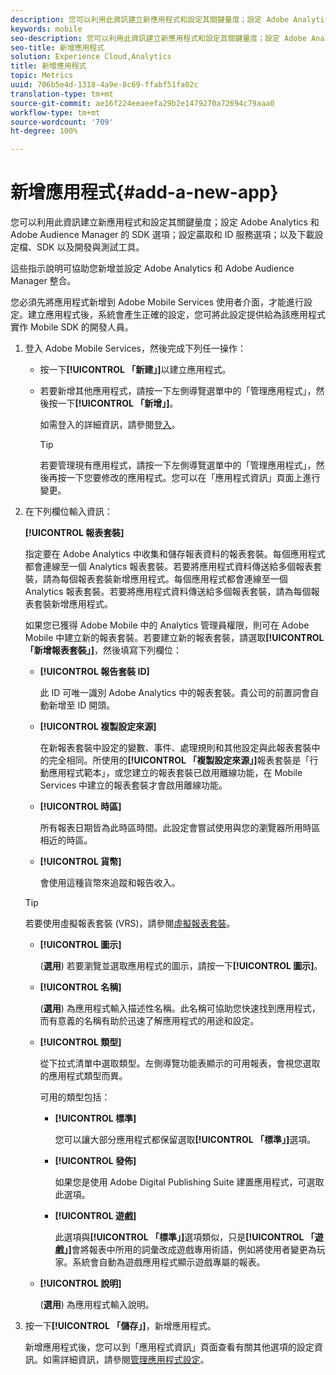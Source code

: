 ```yaml
---
description: 您可以利用此資訊建立新應用程式和設定其關鍵量度；設定 Adobe Analytics 和 Adobe Audience Manager 的 SDK 選項；設定贏取和 ID 服務選項；以及下載設定檔、SDK 以及開發與測試工具。
keywords: mobile
seo-description: 您可以利用此資訊建立新應用程式和設定其關鍵量度；設定 Adobe Analytics 和 Adobe Audience Manager 的 SDK 選項；設定贏取和 ID 服務選項；以及下載設定檔、SDK 以及開發與測試工具。
seo-title: 新增應用程式
solution: Experience Cloud,Analytics
title: 新增應用程式
topic: Metrics
uuid: 706b5e4d-1318-4a9e-8c69-ffabf51fa02c
translation-type: tm+mt
source-git-commit: ae16f224eeaeefa29b2e1479270a72694c79aaa0
workflow-type: tm+mt
source-wordcount: '709'
ht-degree: 100%

---
```



# 新增應用程式{#add-a-new-app}

您可以利用此資訊建立新應用程式和設定其關鍵量度；設定 Adobe Analytics 和 Adobe Audience Manager 的 SDK 選項；設定贏取和 ID 服務選項；以及下載設定檔、SDK 以及開發與測試工具。

這些指示說明可協助您新增並設定 Adobe Analytics 和 Adobe Audience Manager 整合。

您必須先將應用程式新增到 Adobe Mobile Services 使用者介面，才能進行設定。建立應用程式後，系統會產生正確的設定，您可將此設定提供給為該應用程式實作 Mobile SDK 的開發人員。

1. 登入 Adobe Mobile Services，然後完成下列任一操作：

   * 按一下&#x200B;**[!UICONTROL 「新建」]**&#x200B;以建立應用程式。
   * 若要新增其他應用程式，請按一下左側導覽選單中的「管理應用程式」，然後按一下&#x200B;**[!UICONTROL 「新增」]**。

      如需登入的詳細資訊，請參閱[登入](/help/using/gs/gs-signin.md)。

      >[!TIP]
      >
      >若要管理現有應用程式，請按一下左側導覽選單中的「管理應用程式」，然後再按一下您要修改的應用程式。您可以在「應用程式資訊」頁面上進行變更。

1. 在下列欄位輸入資訊：

   **[!UICONTROL 報表套裝]**

   指定要在 Adobe Analytics 中收集和儲存報表資料的報表套裝。每個應用程式都會連線至一個 Analytics 報表套裝。若要將應用程式資料傳送給多個報表套裝，請為每個報表套裝新增應用程式。每個應用程式都會連線至一個 Analytics 報表套裝。若要將應用程式資料傳送給多個報表套裝，請為每個報表套裝新增應用程式。

   如果您已獲得 Adobe Mobile 中的 Analytics 管理員權限，則可在 Adobe Mobile 中建立新的報表套裝。若要建立新的報表套裝，請選取&#x200B;**[!UICONTROL 「新增報表套裝」]**，然後填寫下列欄位：

   * **[!UICONTROL 報告套裝 ID]**

      此 ID 可唯一識別 Adobe Analytics 中的報表套裝。貴公司的前置詞會自動新增至 ID 開頭。

   * **[!UICONTROL 複製設定來源]**

      在新報表套裝中設定的變數、事件、處理規則和其他設定與此報表套裝中的完全相同。所使用的&#x200B;**[!UICONTROL 「複製設定來源」]**&#x200B;報表套裝是「行動應用程式範本」，或您建立的報表套裝已啟用離線功能，在 Mobile Services 中建立的報表套裝才會啟用離線功能。

   * **[!UICONTROL 時區]**

      所有報表日期皆為此時區時間。此設定會嘗試使用與您的瀏覽器所用時區相近的時區。

   * **[!UICONTROL 貨幣]**

      會使用這種貨幣來追蹤和報告收入。
   >[!TIP]
   >
   >若要使用虛擬報表套裝 (VRS)，請參閱[虛擬報表套裝](/help/using/manage-apps/c-mob-vrs.md)。

   * **[!UICONTROL 圖示]**

      (**選用**) 若要瀏覽並選取應用程式的圖示，請按一下&#x200B;**[!UICONTROL 圖示]**。

   * **[!UICONTROL 名稱]**

      (**選用**) 為應用程式輸入描述性名稱。此名稱可協助您快速找到應用程式，而有意義的名稱有助於迅速了解應用程式的用途和設定。

   * **[!UICONTROL 類型]**

      從下拉式清單中選取類型。左側導覽功能表顯示的可用報表，會視您選取的應用程式類型而異。

      可用的類型包括：

      * **[!UICONTROL 標準]**

         您可以讓大部分應用程式都保留選取&#x200B;**[!UICONTROL 「標準」]**&#x200B;選項。

      * **[!UICONTROL 發佈]**

         如果您是使用 Adobe Digital Publishing Suite 建置應用程式，可選取此選項。

      * **[!UICONTROL 遊戲]**

         此選項與&#x200B;**[!UICONTROL 「標準」]**&#x200B;選項類似，只是&#x200B;**[!UICONTROL 「遊戲」]**&#x200B;會將報表中所用的詞彙改成遊戲專用術語，例如將使用者變更為玩家。系統會自動為遊戲應用程式顯示遊戲專屬的報表。
   * **[!UICONTROL 說明]**

      (**選用**) 為應用程式輸入說明。



1. 按一下&#x200B;**[!UICONTROL 「儲存」]**，新增應用程式。

   新增應用程式後，您可以到「應用程式資訊」頁面查看有關其他選項的設定資訊。如需詳細資訊，請參閱[管理應用程式設定](/help/using/c-manage-app-settings/c-manage-app-settings.md)。

